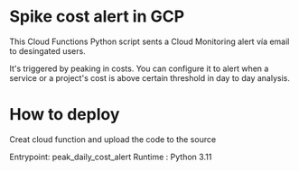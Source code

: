 # Spike cost alert in GCP 
This Cloud Functions Python script sents a Cloud Monitoring alert vía email to desingated users. 

It's triggered by peaking in costs. You can configure it to alert when a service or a project's cost is above certain threshold in day to day analysis. 

# How to deploy 

Creat cloud function and upload the code to the source 

Entrypoint: peak_daily_cost_alert
Runtime : Python 3.11 